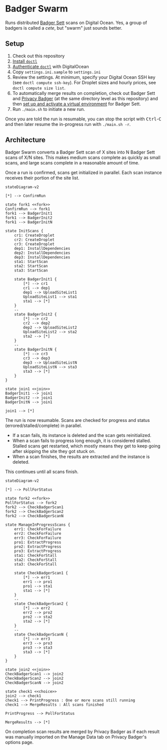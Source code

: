 # Badger Swarm

Runs distributed [Badger Sett](https://github.com/EFForg/badger-sett) scans on Digital Ocean. Yes, a group of badgers is called a _cete_, but "swarm" just sounds better.


## Setup

1. Check out this repository
2. [Install `doctl`](https://github.com/digitalocean/doctl#installing-doctl)
3. [Authenticate `doctl`](https://github.com/digitalocean/doctl#authenticating-with-digitalocean) with DigitalOcean
4. Copy `settings.ini.sample` to `settings.ini`
5. Review the settings. At minimum, specify your Digital Ocean SSH key (see `doctl compute ssh-key`). For Droplet sizes and hourly prices, see `doctl compute size list`.
6. To automatically merge results on completion, check out Badger Sett and [Privacy Badger](https://github.com/EFForg/privacybadger) (at the same directory level as this repository) and then [set up and activate a virtual environment](https://snarky.ca/a-quick-and-dirty-guide-on-how-to-install-packages-for-python/) for Badger Sett.
7. Run `./main.sh` to initiate a new run.

Once you are told the run is resumable, you can stop the script with <kbd>Ctrl</kbd>-<kbd>C</kbd> and then later resume the in-progress run with `./main.sh -r`.


## Architecture

Badger Swarm converts a Badger Sett scan of X sites into N Badger Sett scans of X/N sites. This makes medium scans complete as quickly as small scans, and large scans complete in a reasonable amount of time.

Once a run is confirmed, scans get initialized in parallel. Each scan instance receives their portion of the site list.

```mermaid
stateDiagram-v2

[*] --> ConfirmRun

state fork1 <<fork>>
ConfirmRun --> fork1
fork1 --> BadgerInit1
fork1 --> BadgerInit2
fork1 --> BadgerInitN

state InitScans {
    cr1: CreateDroplet
    cr2: CreateDroplet
    cr3: CreateDroplet
    dep1: InstallDependencies
    dep2: InstallDependencies
    dep3: InstallDependencies
    sta1: StartScan
    sta2: StartScan
    sta3: StartScan

    state BadgerInit1 {
        [*] --> cr1
        cr1 --> dep1
        dep1 --> UploadSiteList1
        UploadSiteList1 --> sta1
        sta1 --> [*]
    }
    --
    state BadgerInit2 {
        [*] --> cr2
        cr2 --> dep2
        dep2 --> UploadSiteList2
        UploadSiteList2 --> sta2
        sta2 --> [*]
    }
    --
    state BadgerInitN {
        [*] --> cr3
        cr3 --> dep3
        dep3 --> UploadSiteListN
        UploadSiteListN --> sta3
        sta3 --> [*]
    }
}

state join1 <<join>>
BadgerInit1 --> join1
BadgerInit2 --> join1
BadgerInitN --> join1

join1 --> [*]
```

The run is now resumable. Scans are checked for progress and status (errored/stalled/complete) in parallel.

- If a scan fails, its instance is deleted and the scan gets reinitialized.
- When a scan fails to progress long enough, it is considered stalled. Stalled scans get restarted, which mostly means they get to keep going after skipping the site they got stuck on.
- When a scan finishes, the results are extracted and the instance is deleted.

This continues until all scans finish.

```mermaid
stateDiagram-v2

[*] --> PollForStatus

state fork2 <<fork>>
PollForStatus --> fork2
fork2 --> CheckBadgerScan1
fork2 --> CheckBadgerScan2
fork2 --> CheckBadgerScanN

state ManageInProgressScans {
    err1: CheckForFailure
    err2: CheckForFailure
    err3: CheckForFailure
    pro1: ExtractProgress
    pro2: ExtractProgress
    pro3: ExtractProgress
    sta1: CheckForStall
    sta2: CheckForStall
    sta3: CheckForStall

    state CheckBadgerScan1 {
        [*] --> err1
        err1 --> pro1
        pro1 --> sta1
        sta1 --> [*]
    }
    --
    state CheckBadgerScan2 {
        [*] --> err2
        err2 --> pro2
        pro2 --> sta2
        sta2 --> [*]
    }
    --
    state CheckBadgerScanN {
        [*] --> err3
        err3 --> pro3
        pro3 --> sta3
        sta3 --> [*]
    }
}

state join2 <<join>>
CheckBadgerScan1 --> join2
CheckBadgerScan2 --> join2
CheckBadgerScanN --> join2

state check1 <<choice>>
join2 --> check1
check1 --> PrintProgress : One or more scans still running
check1 --> MergeResults : All scans finished

PrintProgress --> PollForStatus

MergeResults --> [*]
```

On completion scan results are merged by Privacy Badger as if each result was manually imported on the Manage Data tab on Privacy Badger's options page.
